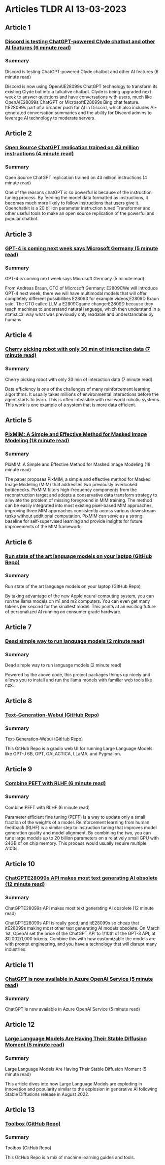 # Articles TLDR AI 13-03-2023

## Article 1
### [Discord is testing ChatGPT-powered Clyde chatbot and other AI features (6 minute read)](https://tldr.tech)
### Summary 
 Discord is testing ChatGPT-powered Clyde chatbot and other AI features (6 minute read)

Discord is now using OpenAIE28099s ChatGPT technology to transform its existing Clyde bot into a talkative chatbot. Clyde is being upgraded next week to answer questions and have conversations with users, much like OpenAIE28099s ChatGPT or MicrosoftE28099s Bing chat feature. ItE28099s part of a broader push for AI in Discord, which also includes AI-generated conversation summaries and the ability for Discord admins to leverage AI technology to moderate servers.

## Article 2
### [Open Source ChatGPT replication trained on 43 million instructions (4 minute read)](https://tldr.tech)
### Summary 
 Open Source ChatGPT replication trained on 43 million instructions (4 minute read)</span>

One of the reasons chatGPT is so powerful is because of the instruction tuning process. By feeding the model data formatted as instructions, it becomes much more likely to follow instructions that users give it. Openchatkit is a 20 billion parameter instruction tuned Transformer and other useful tools to make an open source replication of the powerful and popular chatbot.

## Article 3
### [GPT-4 is coming next week says Microsoft Germany (5 minute read)](https://tldr.tech)
### Summary 
 GPT-4 is coming next week says Microsoft Germany (5 minute read)

From Andreas Braun, CTO of Microsoft Germany: E2809CWe will introduce GPT-4 next week, there we will have multimodal models that will offer completely different possibilities E28093 for example videos,E2809D Braun said. The CTO called LLM a E2809Cgame changerE2809D because they teach machines to understand natural language, which then understand in a statistical way what was previously only readable and understandable by humans.

## Article 4
### [Cherry picking robot with only 30 min of interaction data (7 minute read)](https://tldr.tech)
### Summary 
 Cherry picking robot with only 30 min of interaction data (7 minute read)

Data efficiency is one of the challenges of many reinforcement learning algorithms. It usually takes millions of environmental interactions before the agent starts to learn. This is often infeasible with real world robotic systems. This work is one example of a system that is more data efficient.

## Article 5
### [PixMIM: A Simple and Effective Method for Masked Image Modeling (18 minute read)](https://tldr.tech)
### Summary 
 PixMIM: A Simple and Effective Method for Masked Image Modeling (18 minute read)

The paper proposes PixMIM, a simple and effective method for Masked Image Modeling (MIM) that addresses two previously overlooked bottlenecks. PixMIM filters high-frequency components from the reconstruction target and adopts a conservative data transform strategy to alleviate the problem of missing foreground in MIM training. The method can be easily integrated into most existing pixel-based MIM approaches, improving three MIM approaches consistently across various downstream tasks without additional computation. PixMIM can serve as a strong baseline for self-supervised learning and provide insights for future improvements of the MIM framework.

## Article 6
### [Run state of the art language models on your laptop (GitHub Repo)](https://tldr.tech)
### Summary 
 Run state of the art language models on your laptop (GitHub Repo)

By taking advantage of the new Apple neural computing system, you can run the llama models on m1 and m2 computers. You can even get many tokens per second for the smallest model. This points at an exciting future of personalized AI running on consumer grade hardware.</span>

## Article 7
### [Dead simple way to run language models (2 minute read)](https://tldr.tech)
### Summary 
 Dead simple way to run language models (2 minute read)

Powered by the above code, this project packages things up nicely and allows you to install and run the llama models with familiar web tools like npx.

## Article 8
### [Text-Generation-Webui (GitHub Repo)](https://tldr.tech)
### Summary 
 Text-Generation-Webui (GitHub Repo)

This GitHub Repo is a gradio web UI for running Large Language Models like GPT-J 6B, OPT, GALACTICA, LLaMA, and Pygmalion.

## Article 9
### [Combine PEFT with RLHF (6 minute read)](https://tldr.tech)
### Summary 
 Combine PEFT with RLHF (6 minute read)

Parameter efficient fine tuning (PEFT) is a way to update only a small fraction of the weights of a model. Reinforcement learning from human feedback (RLHF) is a similar step to instruction tuning that improves model generation quality and model alignment. By combining the two, you can tune large models up to 20 billion parameters on a relatively small GPU with 24GB of on chip memory. This process would usually require multiple A100s.

## Article 10
### [ChatGPTE28099s API makes most text generating AI obsolete (12 minute read)</strong>](https://tldr.tech)
### Summary 
 ChatGPTE28099s API makes most text generating AI obsolete (12 minute read)</strong>

ChatGPTE28099s API is really good, and itE28099s so cheap that itE28099s making most other text generating AI models obsolete. On March 1st, OpenAI set the price of the ChatGPT API to 1/10th of the GPT-3 API, at $0.002/1,000 tokens. Combine this with how customizable the models are with prompt engineering, and you have a technology that will disrupt many industries.

## Article 11
### [ChatGPT is now available in Azure OpenAI Service (5 minute read)](https://tldr.tech)
### Summary 
 ChatGPT is now available in Azure OpenAI Service (5 minute read)

## Article 12
### [Large Language Models Are Having Their Stable Diffusion Moment (5 minute read)](https://tldr.tech)
### Summary 
 Large Language Models Are Having Their Stable Diffusion Moment (5 minute read)

This article dives into how Large Language Models are exploding in innovation and popularity similar to the explosion in generative AI following Stable Diffusions release in August 2022.

## Article 13
### [Toolbox (GitHub Repo)](https://tldr.tech)
### Summary 
 Toolbox (GitHub Repo)

This GitHub Repo is a mix of machine learning guides and tools.

